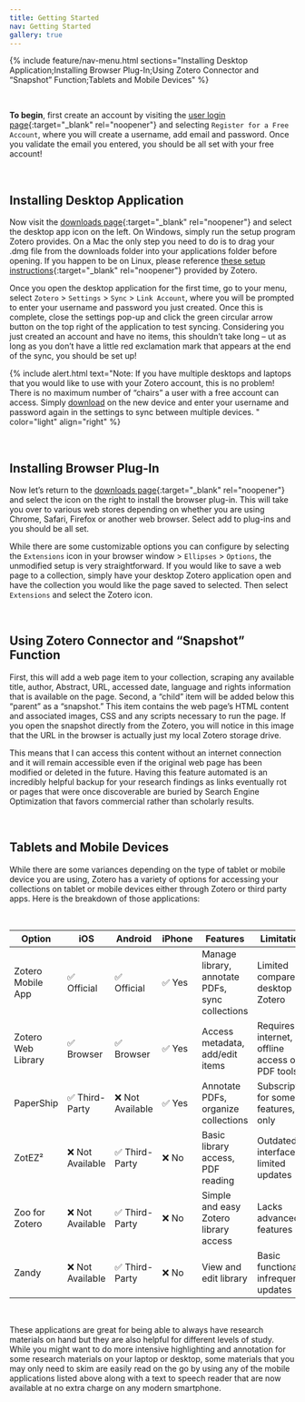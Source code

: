 ```yaml
---
title: Getting Started
nav: Getting Started
gallery: true
---
```


{% include feature/nav-menu.html sections="Installing Desktop Application;Installing Browser Plug-In;Using Zotero Connector and “Snapshot” Function;Tablets and Mobile Devices" %}

<br>

**To begin**, first create an account by visiting the [user login page](https://www.zotero.org/user/login/){:target="_blank" rel="noopener"} and selecting `Register for a Free Account`, where you will create a username, add email and password. Once you validate the email you entered, you should be all set with your free account!

<br>

## Installing Desktop Application

Now visit the [downloads page](https://www.zotero.org/download/){:target="_blank" rel="noopener"} and select the desktop app icon on the left. On Windows, simply run the setup program Zotero provides. On a Mac the only step you need to do is to drag your .dmg file from the downloads folder into your applications folder before opening. If you happen to be on Linux, please reference [these setup instructions](https://www.zotero.org/support/installation){:target="_blank" rel="noopener"} provided by Zotero. 

Once you open the desktop application for the first time, go to your menu, select `Zotero` > `Settings` > `Sync` > `Link Account`, where you will be prompted to enter your username and password you just created. Once this is complete, close the settings pop-up and click the green circular arrow button on the top right of the application to test syncing. Considering you just created an account and have no items, this shouldn’t take long – ut as long as you don’t have a little red exclamation mark that appears at the end of the sync, you should be set up!

{% include alert.html text="Note: If you have multiple desktops and laptops that you would like to use with your Zotero account, this is no problem! There is no maximum number of “chairs” a user with a free account can access. Simply [download](https://www.zotero.org/download/) on the new device and enter your username and password again in the settings to sync between multiple devices. " color="light" align="right" %}

<br>

## Installing Browser Plug-In

Now let’s return to the [downloads page](https://www.zotero.org/download/){:target="_blank" rel="noopener"} and select the icon on the right to install the browser plug-in. This will take you over to various web stores depending on whether you are using Chrome, Safari, Firefox or another web browser. Select add to plug-ins and you should be all set.

While there are some customizable options you can configure by selecting the `Extensions` icon in your browser window > `Ellipses` > `Options`, the unmodified setup is very straightforward. If you would like to save a web page to a collection, simply have your desktop Zotero application open and have the collection you would like the page saved to selected. Then select `Extensions` and select the Zotero icon. 

<br>

## Using Zotero Connector and “Snapshot” Function

First, this will add a web page item to your collection, scraping any available title, author, Abstract, URL, accessed date, language and rights information that is available on the page.  Second, a “child” item will be added below this “parent” as a “snapshot.” This item contains the web page’s HTML content and associated images, CSS and any scripts necessary to run the page. If you open the snapshot directly from the Zotero, you will notice in this image that the URL in the browser is actually just my local Zotero storage drive. 

This means that I can access this content without an internet connection and it will remain accessible even if the original web page has been modified or deleted in the future. Having this feature automated is an incredibly helpful backup for your research findings as links eventually rot or pages that were once discoverable are buried by Search Engine Optimization that favors commercial rather than scholarly results. 

<br>

## Tablets and Mobile Devices

While there are some variances depending on the type of tablet or mobile device you are using, Zotero has a variety of options for accessing your collections on tablet or mobile devices either through Zotero or third party apps. Here is the breakdown of those applications:

<br>


| **Option**          | **iOS**         | **Android**      | **iPhone**       | **Features**                                         | **Limitations**                                | **Download Links**                                                                                                                                               |  
|----------------------|-----------------|------------------|------------------|-----------------------------------------------------|-----------------------------------------------|------------------------------------------------------------------------------------------------------------------------------------------------------------------|  
| Zotero Mobile App    | ✅ Official     | ✅ Official       | ✅ Yes            | Manage library, annotate PDFs, sync collections     | Limited compared to desktop Zotero            | [iOS](https://apps.apple.com/app/zotero/id1513554812) / [Android](https://play.google.com/store/apps/details?id=org.zotero.android){:target="_blank" rel="noopener"}                               |  
| Zotero Web Library   | ✅ Browser      | ✅ Browser        | ✅ Yes            | Access metadata, add/edit items                    | Requires internet, no offline access or PDF tools | [Web Access](https://www.zotero.org/){:target="_blank" rel="noopener"}                                                                                                                             |  
| PaperShip            | ✅ Third-Party  | ❌ Not Available  | ✅ Yes            | Annotate PDFs, organize collections                | Subscription for some features, iOS only      | [iOS](https://www.papershipapp.com/){:target="_blank" rel="noopener"}                                                                                                           |  
| ZotEZ²               | ❌ Not Available | ✅ Third-Party    | ❌ No             | Basic library access, PDF reading                  | Outdated interface, limited updates           | [Android](https://play.google.com/store/apps/details?id=net.ezbio.zotez2&hl=en_US){:target="_blank" rel="noopener"}                                                                                         |  
| Zoo for Zotero       | ❌ Not Available | ✅ Third-Party    | ❌ No             | Simple and easy Zotero library access              | Lacks advanced features                       | [Android](https://play.google.com/store/apps/details?id=com.mickstarify.zooforzotero&hl=en_US){:target="_blank" rel="noopener"}                                                                                   |  
| Zandy                | ❌ Not Available | ✅ Third-Party    | ❌ No             | View and edit library                              | Basic functionality, infrequent updates       | [Android](https://github.com/avram/zandy){:target="_blank" rel="noopener"}                                                                                   |  


<br>

These applications  are great for being able to always have research materials on hand but they are also helpful for different levels of study. While you might want to do more intensive highlighting and annotation for some research materials on your laptop or desktop, some materials that you may only need to skim are easily read on the go by using any of the mobile applications listed above along with a text to speech reader that are now available at no extra charge on any modern smartphone.

<br>

